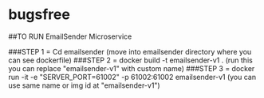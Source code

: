 # bugsfree

##TO RUN EmailSender Microservice

###STEP 1 = Cd emailsender (move into emailsender directory where you can see dockerfile)
###STEP 2 = docker build -t emailsender-v1 .  (run this you can replace "emailsender-v1" with custom name)
###STEP 3 = docker run -it -e "SERVER_PORT=61002" -p 61002:61002 emailsender-v1 (you can use same name or img id at "emailsender-v1")

